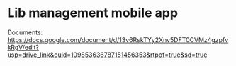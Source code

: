 # Lib management mobile app
Documents:
https://docs.google.com/document/d/13v6RskTYy2Xnv5DFT0CVMz4gzpfvkRgV/edit?usp=drive_link&ouid=109853636787151456353&rtpof=true&sd=true
